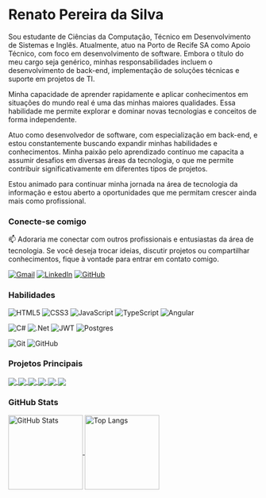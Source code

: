 # Renato Pereira da Silva
Sou estudante de Ciências da Computação, Técnico em Desenvolvimento de Sistemas e Inglês. Atualmente, atuo na Porto de Recife SA como Apoio Técnico, com foco em desenvolvimento de software. Embora o título do meu cargo seja genérico, minhas responsabilidades incluem o desenvolvimento de back-end, implementação de soluções técnicas e suporte em projetos de TI.

Minha capacidade de aprender rapidamente e aplicar conhecimentos em situações do mundo real é uma das minhas maiores qualidades. Essa habilidade me permite explorar e dominar novas tecnologias e conceitos de forma independente.

Atuo como desenvolvedor de software, com especialização em back-end, e estou constantemente buscando expandir minhas habilidades e conhecimentos. Minha paixão pelo aprendizado contínuo me capacita a assumir desafios em diversas áreas da tecnologia, o que me permite contribuir significativamente em diferentes tipos de projetos.

Estou animado para continuar minha jornada na área de tecnologia da informação e estou aberto a oportunidades que me permitam crescer ainda mais como profissional.

### Conecte-se comigo

📫 Adoraria me conectar com outros profissionais e entusiastas da área de tecnologia. Se você deseja trocar ideias, discutir projetos ou compartilhar conhecimentos, fique à vontade para entrar em contato comigo.

[![Gmail](https://img.shields.io/badge/Gmail-D14836?style=for-the-badge&logo=gmail&logoColor=white)](mailto:renatopereirals@gmail.com)
[![LinkedIn](https://img.shields.io/badge/linkedin-%230077B5.svg?style=for-the-badge&logo=linkedin&logoColor=white)](https://www.linkedin.com/in/renatopreirals//)
[![GitHub](https://img.shields.io/badge/github-%23121011.svg?style=for-the-badge&logo=github&logoColor=white)](https://github.com/renatopereirals)

### Habilidades

![HTML5](https://img.shields.io/badge/html5-%23E34F26.svg?style=for-the-badge&logo=html5&logoColor=white)
![CSS3](https://img.shields.io/badge/css3-%231572B6.svg?style=for-the-badge&logo=css3&logoColor=white)
![JavaScript](https://img.shields.io/badge/javascript-%23323330.svg?style=for-the-badge&logo=javascript&logoColor=%23F7DF1E)
![TypeScript](https://img.shields.io/badge/typescript-%23007ACC.svg?style=for-the-badge&logo=typescript&logoColor=white)
![Angular](https://img.shields.io/badge/angular-%23DD0031.svg?style=for-the-badge&logo=angular&logoColor=white)

![C#](https://img.shields.io/badge/c%23-%23239120.svg?style=for-the-badge&logo=csharp&logoColor=white)
![.Net](https://img.shields.io/badge/.NET-5C2D91?style=for-the-badge&logo=.net&logoColor=white)
![JWT](https://img.shields.io/badge/JWT-black?style=for-the-badge&logo=JSON%20web%20tokens)
![Postgres](https://img.shields.io/badge/postgres-%23316192.svg?style=for-the-badge&logo=postgresql&logoColor=white)



![Git](https://img.shields.io/badge/git-%23F05033.svg?style=for-the-badge&logo=git&logoColor=white)
![GitHub](https://img.shields.io/badge/github-%23121011.svg?style=for-the-badge&logo=github&logoColor=white)

### Projetos Principais

<a href="https://github.com/RenatoPereirals/Banco_De_Horas_E_Servi-os.git">
  <img align="center" src="https://github-readme-stats.vercel.app/api/pin/?username=RenatoPereirals&repo=Banco_De_Horas_E_Servi-os&theme=radical" />
</a>

<a href="https://github.com/RenatoPereirals/Agenta_Asp.NET_5-fornt-end.git">
  <img align="center" src="https://github-readme-stats.vercel.app/api/pin/?username=RenatoPereirals&repo=Agenta_Asp.NET_5-fornt-end&theme=radical" />
</a>

<a href="https://github.com/RenatoPereirals/Agenta_Asp.NET_5-back-end.git">
  <img align="center" src="https://github-readme-stats.vercel.app/api/pin/?username=RenatoPereirals&repo=Agenta_Asp.NET_5-back-end&theme=radical" />
</a>

<a href="https://github.com/RenatoPereirals/PipocaAgilPodcast.git">
  <img align="center" src="https://github-readme-stats.vercel.app/api/pin/?username=RenatoPereirals&repo=PipocaAgilPodcast&theme=radical" />
</a>

<a href="https://github.com/RenatoPereirals/PipocaAgilPodcast-testes.git">
  <img align="center" src="https://github-readme-stats.vercel.app/api/pin/?username=RenatoPereirals&repo=PipocaAgilPodcast-testes&theme=radical" />
</a>

<a href="https://github.com/RenatoPereirals/PipocaAgilPodcast-server.git">
  <img align="center" src="https://github-readme-stats.vercel.app/api/pin/?username=RenatoPereirals&repo=PipocaAgilPodcast-server&theme=radical" />
</a>


### GitHub Stats
<a href="https://github.com/anuraghazra/github-readme-stats">
  <img height=150 align="center" src="https://github-readme-stats.vercel.app/api?username=RenatoPereirals&show_icons=true&theme=radical&rank_icon=github" alt="GitHub Stats"/>
</a>
<a href="https://github.com/anuraghazra/convoychat">
  <img height=150 align="center" src="https://github-readme-stats.vercel.app/api/top-langs/?username=RenatoPereirals&layout=compact&theme=radical" alt="Top Langs"/>
</a>
